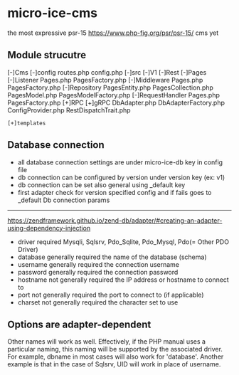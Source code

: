 # micro-ice-cms 
the most expressive psr-15 https://www.php-fig.org/psr/psr-15/ cms yet

Module strucutre
---
[-]Cms
    [-]config
        routes.php
        config.php
    [-]src
        [-]V1
            [-]Rest
                [-]Pages
                    [-]Listener
                        Pages.php
                        PagesFactory.php
                    [-]Middleware
                        Pages.php
                        PagesFactory.php
                    [-]Repository
                        PagesEntity.php
                        PagesCollection.php
                        PagesModel.php
                        PagesModelFactory.php
                    [-]RequestHandler
                        Pages.php
                        PagesFactory.php
            [+]RPC
            [+]gRPC
            DbAdapter.php
            DbAdapterFactory.php
        ConfigProvider.php
        RestDispatchTrait.php
        
    [+]templates
    
Database connection
---
- all database connection settings are under micro-ice-db key in config file
- db connection can be configured by version under version key (ex: v1)
- db connection can be set also general using _default key
- first adapter check for version specified config and if fails goes to _default
Db connection params
---
https://zendframework.github.io/zend-db/adapter/#creating-an-adapter-using-dependency-injection
- driver	required	Mysqli, Sqlsrv, Pdo_Sqlite, Pdo_Mysql, Pdo(= Other PDO Driver)
- database	generally required	the name of the database (schema)
- username	generally required	the connection username
- password	generally required	the connection password
- hostname	not generally required	the IP address or hostname to connect to
- port	not generally required	the port to connect to (if applicable)
- charset	not generally required	the character set to use

Options are adapter-dependent
----
Other names will work as well. Effectively, if the PHP manual uses 
a particular naming, this naming will be supported by the associated driver. 
For example, dbname in most cases will also work for 'database'. 
Another example is that in the case of Sqlsrv, UID will work in place of username.